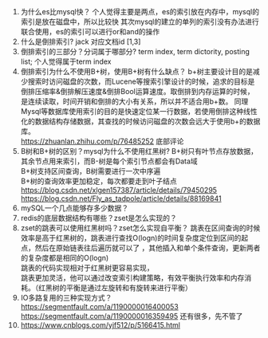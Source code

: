 1. 为什么es比mysql快？
个人觉得主要是两点，es的索引放在内存中，mysql的索引是放在磁盘中，所以比较快
其次mysql的建立的单列的索引没有办法进行联合使用，es的索引可以进行or和and的操作
2. 什么是倒排索引? jack 对应文档id [1,3]
3. 倒排索引的三部分？分词属于哪部分?
term index, term dictority, posting list; 个人觉得属于term index
4. 倒排索引为什么不使用B+树，使用B+树有什么缺点？
b+树主要设计目的是减少搜索时访问磁盘的次数，而Lucene等搜索引擎设计的时候，追求的目标是倒排压缩率&倒排解压速度&倒排Bool运算速度。取倒排到内存运算的时候，是连续读取，时间开销和倒排的大小有关系，所以并不适合用b+数。
同理Mysql等数据库使用索引的目的是快速定位某一行数据，若使用倒排这种线性化的数据结构存储数据，其查找的时候访问磁盘的次数会远大于使用b+的数据库。<br>
https://zhuanlan.zhihu.com/p/76485252 底部评论
5. B树和B+树的区别？mysql为什么不使用红黑树?
B+树只有叶节点存放数据，其余节点用来索引，而B-树是每个索引节点都会有Data域<br>
B+树支持区间查询，B树需要进行一次中序遍<br>
B+树的查询效率更加稳定，每次都要走到叶子结点<br>
https://blog.csdn.net/xlgen157387/article/details/79450295<br>
https://blog.csdn.net/Fly_as_tadpole/article/details/88169841<br>
6. mySQL一个几点能够存多少数据？
8. redis的底层数据结构有哪些？zset是怎么实现的？
9. zset的跳表可以使用红黑树吗？zset怎么实现自平衡？
跳表在区间查询的时候效率是高于红黑树的，跳表进行查找O(logn)的时间复杂度定位到区间的起点，然后在原始链表往后遍历就可以了 ，其他插入和单个条件查询，更新两者的复杂度都是相同的O(logn)<br>
跳表的代码实现相对于红黑树更容易实现，<br>
跳表更加灵活，他可以通过改变索引构建策略，有效平衡执行效率和内存消耗。（红黑树的平衡是通过左旋转和有旋转来进行平衡）<br>
10. IO多路复用的三种实现方式？
https://segmentfault.com/a/1190000016400053
https://segmentfault.com/a/1190000016359495
还有很多，先不管了
11. https://www.cnblogs.com/yjf512/p/5166415.html
